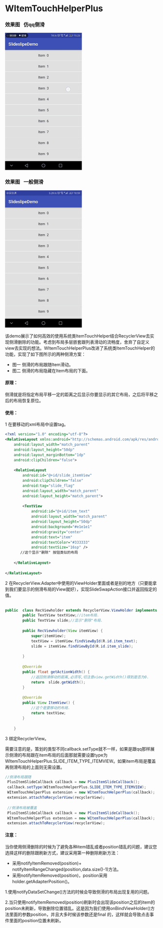 # WItemTouchHelperPlus

### 效果图   仿qq侧滑</br>

![](https://raw.githubusercontent.com/WangcWj/image-folder/master/slide.gif)

### 效果图   一般侧滑</br>

![](https://raw.githubusercontent.com/WangcWj/image-folder/master/videotogif_2018.05.02_19.02.16.gif)



该demo展示了如何高效的使用系统类ItemTouchHelper结合RecyclerView去实现侧滑删除的功能。考虑到布局多层嵌套跟列表滑动的流畅度，舍弃了自定义view去实现的想法。WItemTouchHelperPlus改进了系统类ItemTouchHelper的功能，实现了如下图所示的两种侧滑方案：

* 图一 侧滑的布局跟随Item滑动。
* 图二 侧滑的布局隐藏在Item布局的下面。

#### 原理：

侧滑就是将指定布局平移一定的距离之后显示你要显示的其它布局，之后将平移之后的布局恢复原位。

#### 使用：

1 在要移动的xml布局中设置tag。

```xml
<?xml version="1.0" encoding="utf-8"?>
<RelativeLayout xmlns:android="http://schemas.android.com/apk/res/android"
    android:layout_width="match_parent"
    android:layout_height="50dp"
    android:layout_marginBottom="1dp"
    android:clipChildren="false">

    <RelativeLayout
        android:id="@+id/slide_itemView"
        android:clipChildren="false"
        android:tag="slide_flag"
        android:layout_width="match_parent"
        android:layout_height="match_parent">

        <TextView
            android:id="@+id/item_text"
            android:layout_width="match_parent"
            android:layout_height="50dp"
            android:background="#e1e1e1"
            android:gravity="center"
            android:text="item"
            android:textColor="#333333"
            android:textSize="16sp" />
       //这个显示"删除" 按钮类似的布局

    </RelativeLayout>

</RelativeLayout>
```



2 在RecyclerView.Adapter中使用的ViewHolder里面或者是别的地方（只要能拿到我们要显示的侧滑布局的View就好），实现SlideSwapAction接口并返回指定的值。

```java

public  class RecViewholder extends RecyclerView.ViewHolder implements SlideSwapAction {
        public TextView textView;//item布局.
        public TextView slide;//显示"删除"布局.

        public RecViewholder(View itemView) {
            super(itemView);
            textView = itemView.findViewById(R.id.item_text);
            slide = itemView.findViewById(R.id.item_slide);

        }
       
        @Override
        public float getActionWidth() {
            //返回侧滑移动的距离,必须写,切注意view.getWidth()得到是否为0.
            return  slide.getWidth();
        }

        @Override
        public View ItemView() {
            //这个是要移动的布局.
            return textView;
        }

    }
```

3 绑定RecyclerView。

需要注意的是，策划的类型不同callback.setType就不一样，如果是跟qq那样展示侧滑的布局跟在item布局的后面那就需要设置type为WItemTouchHelperPlus.SLIDE_ITEM_TYPE_ITEMVIEW。如果item布局是覆盖再侧滑布局的上面则无需设置。

```java
//侧滑布局跟随
 PlusItemSlideCallback callback = new PlusItemSlideCallback();
 callback.setType(WItemTouchHelperPlus.SLIDE_ITEM_TYPE_ITEMVIEW);
 WItemTouchHelperPlus extension = new WItemTouchHelperPlus(callback);
 extension.attachToRecyclerView(recyclerView);

 //侧滑布局被覆盖
 PlusItemSlideCallback callback = new PlusItemSlideCallback();
 WItemTouchHelperPlus extension = new WItemTouchHelperPlus(callback);
 extension.attachToRecyclerView(recyclerView);
```

#### 注意：

当你使用侧滑删除的时候为了避免各种item错乱或者position错乱的问题，建议您选择这样的删除跟刷新方式，建议采用第一种删除刷新方法：

* 采用notifyItemRemoved(position)+ notifyItemRangeChanged(position,data.size()-1)方法。
* 采用notifyItemRemoved(position)，position采用holder.getAdapterPosition()。

1.使用notifyDataSetChange()方法的时候会导致侧滑的布局出现复用的问题。

2.当只使用notifyItemRemoved(position)刷新时会出现该position之后的item的position未刷新，导致删除位置错乱。这是因为我们使用onBindViewHolder()方法里面的参数position，并且大多时候该参数还是final 的，这样就会导致点击事件里面的position位置未刷新。





